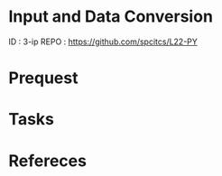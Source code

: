# Input and Data Conversion

ID      : 3-ip
REPO    : https://github.com/spcitcs/L22-PY

# Prequest

# Tasks

# Refereces